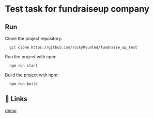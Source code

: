 # Test task for fundraiseup company

## Run
Clone the project repository:
```bash
  git clone https://github.com/rockyMounted/fundraise_up_test
```

Run the project with npm:
```bash
  npm run start
```

Build the project with npm:
```bash
  npm run build
```

## 🔗 Links
[demo](https://rockymounted.github.io/fundraise_up_test/)
